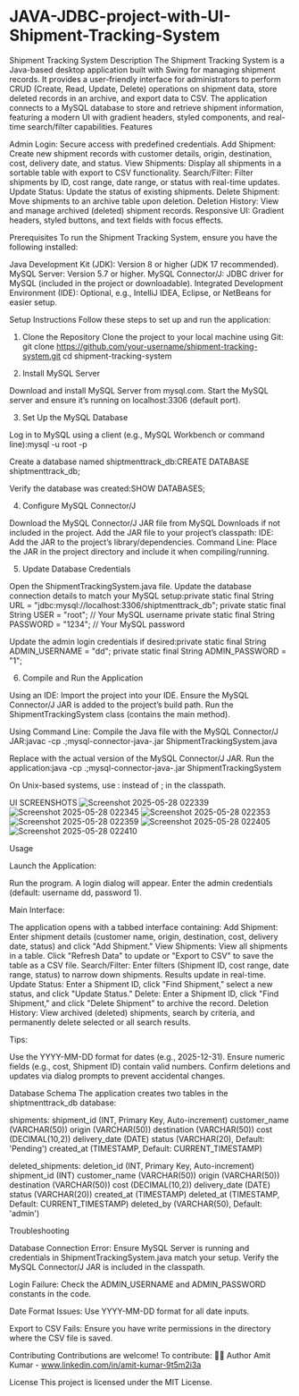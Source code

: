 # JAVA-JDBC-project-with-UI-Shipment-Tracking-System
 Shipment Tracking System
Description
The Shipment Tracking System is a Java-based desktop application built with Swing for managing shipment records. It provides a user-friendly interface for administrators to perform CRUD (Create, Read, Update, Delete) operations on shipment data, store deleted records in an archive, and export data to CSV. The application connects to a MySQL database to store and retrieve shipment information, featuring a modern UI with gradient headers, styled components, and real-time search/filter capabilities.
Features

Admin Login: Secure access with predefined credentials.
Add Shipment: Create new shipment records with customer details, origin, destination, cost, delivery date, and status.
View Shipments: Display all shipments in a sortable table with export to CSV functionality.
Search/Filter: Filter shipments by ID, cost range, date range, or status with real-time updates.
Update Status: Update the status of existing shipments.
Delete Shipment: Move shipments to an archive table upon deletion.
Deletion History: View and manage archived (deleted) shipment records.
Responsive UI: Gradient headers, styled buttons, and text fields with focus effects.

Prerequisites
To run the Shipment Tracking System, ensure you have the following installed:

Java Development Kit (JDK): Version 8 or higher (JDK 17 recommended).
MySQL Server: Version 5.7 or higher.
MySQL Connector/J: JDBC driver for MySQL (included in the project or downloadable).
Integrated Development Environment (IDE): Optional, e.g., IntelliJ IDEA, Eclipse, or NetBeans for easier setup.

Setup Instructions
Follow these steps to set up and run the application:
1. Clone the Repository
Clone the project to your local machine using Git:
git clone https://github.com/your-username/shipment-tracking-system.git
cd shipment-tracking-system

2. Install MySQL Server

Download and install MySQL Server from mysql.com.
Start the MySQL server and ensure it’s running on localhost:3306 (default port).

3. Set Up the MySQL Database

Log in to MySQL using a client (e.g., MySQL Workbench or command line):mysql -u root -p


Create a database named shiptmenttrack_db:CREATE DATABASE shiptmenttrack_db;


Verify the database was created:SHOW DATABASES;



4. Configure MySQL Connector/J

Download the MySQL Connector/J JAR file from MySQL Downloads if not included in the project.
Add the JAR file to your project’s classpath:
IDE: Add the JAR to the project’s library/dependencies.
Command Line: Place the JAR in the project directory and include it when compiling/running.



5. Update Database Credentials

Open the ShipmentTrackingSystem.java file.
Update the database connection details to match your MySQL setup:private static final String URL = "jdbc:mysql://localhost:3306/shiptmenttrack_db";
private static final String USER = "root"; // Your MySQL username
private static final String PASSWORD = "1234"; // Your MySQL password


Update the admin login credentials if desired:private static final String ADMIN_USERNAME = "dd";
private static final String ADMIN_PASSWORD = "1";



6. Compile and Run the Application

Using an IDE:
Import the project into your IDE.
Ensure the MySQL Connector/J JAR is added to the project’s build path.
Run the ShipmentTrackingSystem class (contains the main method).


Using Command Line:
Compile the Java file with the MySQL Connector/J JAR:javac -cp .;mysql-connector-java-<version>.jar ShipmentTrackingSystem.java

Replace <version> with the actual version of the MySQL Connector/J JAR.
Run the application:java -cp .;mysql-connector-java-<version>.jar ShipmentTrackingSystem

On Unix-based systems, use : instead of ; in the classpath.

UI SCREENSHOTS
![Screenshot 2025-05-28 022339](https://github.com/user-attachments/assets/df20a3f4-d466-4457-b14a-ddd4343cd18a)
![Screenshot 2025-05-28 022345](https://github.com/user-attachments/assets/abe162c4-217f-48fb-bf27-d47af95d3401)
![Screenshot 2025-05-28 022353](https://github.com/user-attachments/assets/c718ebc3-083a-4924-bf11-285cc6f21326)
![Screenshot 2025-05-28 022359](https://github.com/user-attachments/assets/48779936-ccc0-487e-9a2c-5a1e8163fa9d)
![Screenshot 2025-05-28 022405](https://github.com/user-attachments/assets/3d234c5a-c4be-4746-a8c4-ab7f70111a73)
![Screenshot 2025-05-28 022410](https://github.com/user-attachments/assets/9a229496-cf88-423f-b91b-d26320db00d0)

Usage

Launch the Application:

Run the program. A login dialog will appear.
Enter the admin credentials (default: username dd, password 1).


Main Interface:

The application opens with a tabbed interface containing:
Add Shipment: Enter shipment details (customer name, origin, destination, cost, delivery date, status) and click "Add Shipment."
View Shipments: View all shipments in a table. Click "Refresh Data" to update or "Export to CSV" to save the table as a CSV file.
Search/Filter: Enter filters (Shipment ID, cost range, date range, status) to narrow down shipments. Results update in real-time.
Update Status: Enter a Shipment ID, click "Find Shipment," select a new status, and click "Update Status."
Delete: Enter a Shipment ID, click "Find Shipment," and click "Delete Shipment" to archive the record.
Deletion History: View archived (deleted) shipments, search by criteria, and permanently delete selected or all search results.




Tips:

Use the YYYY-MM-DD format for dates (e.g., 2025-12-31).
Ensure numeric fields (e.g., cost, Shipment ID) contain valid numbers.
Confirm deletions and updates via dialog prompts to prevent accidental changes.



Database Schema
The application creates two tables in the shiptmenttrack_db database:

shipments:
shipment_id (INT, Primary Key, Auto-increment)
customer_name (VARCHAR(50))
origin (VARCHAR(50))
destination (VARCHAR(50))
cost (DECIMAL(10,2))
delivery_date (DATE)
status (VARCHAR(20), Default: 'Pending')
created_at (TIMESTAMP, Default: CURRENT_TIMESTAMP)


deleted_shipments:
deletion_id (INT, Primary Key, Auto-increment)
shipment_id (INT)
customer_name (VARCHAR(50))
origin (VARCHAR(50))
destination (VARCHAR(50))
cost (DECIMAL(10,2))
delivery_date (DATE)
status (VARCHAR(20))
created_at (TIMESTAMP)
deleted_at (TIMESTAMP, Default: CURRENT_TIMESTAMP)
deleted_by (VARCHAR(50), Default: 'admin')



Troubleshooting

Database Connection Error:
Ensure MySQL Server is running and credentials in ShipmentTrackingSystem.java match your setup.
Verify the MySQL Connector/J JAR is included in the classpath.


Login Failure:
Check the ADMIN_USERNAME and ADMIN_PASSWORD constants in the code.


Date Format Issues:
Use YYYY-MM-DD format for all date inputs.


Export to CSV Fails:
Ensure you have write permissions in the directory where the CSV file is saved.



Contributing
Contributions are welcome! To contribute:
🧑‍💻 Author
Amit Kumar - www.linkedin.com/in/amit-kumar-9t5m2i3a
 

License
This project is licensed under the MIT License.
 
 
